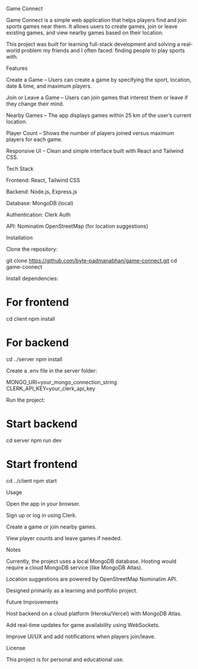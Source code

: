 Game Connect 

Game Connect is a simple web application that helps players find and join sports games near them. It allows users to create games, join or leave existing games, and view nearby games based on their location.

This project was built for learning full-stack development and solving a real-world problem my friends and I often faced: finding people to play sports with.

Features

Create a Game – Users can create a game by specifying the sport, location, date & time, and maximum players.

Join or Leave a Game – Users can join games that interest them or leave if they change their mind.

Nearby Games – The app displays games within 25 km of the user’s current location.

Player Count – Shows the number of players joined versus maximum players for each game.

Responsive UI – Clean and simple interface built with React and Tailwind CSS.

Tech Stack

Frontend: React, Tailwind CSS

Backend: Node.js, Express.js

Database: MongoDB (local)

Authentication: Clerk Auth

API: Nominatim OpenStreetMap (for location suggestions)

Installation

Clone the repository:

git clone https://github.com/byte-padmanabhan/game-connect.git
cd game-connect


Install dependencies:

# For frontend
cd client
npm install

# For backend
cd ../server
npm install


Create a .env file in the server folder:

MONGO_URI=your_mongo_connection_string
CLERK_API_KEY=your_clerk_api_key


Run the project:

# Start backend
cd server
npm run dev

# Start frontend
cd ../client
npm start

Usage

Open the app in your browser.

Sign up or log in using Clerk.

Create a game or join nearby games.

View player counts and leave games if needed.

Notes

Currently, the project uses a local MongoDB database. Hosting would require a cloud MongoDB service (like MongoDB Atlas).

Location suggestions are powered by OpenStreetMap Nominatim API.

Designed primarily as a learning and portfolio project.

Future Improvements

Host backend on a cloud platform (Heroku/Vercel) with MongoDB Atlas.

Add real-time updates for game availability using WebSockets.

Improve UI/UX and add notifications when players join/leave.

License

This project is for personal and educational use.
